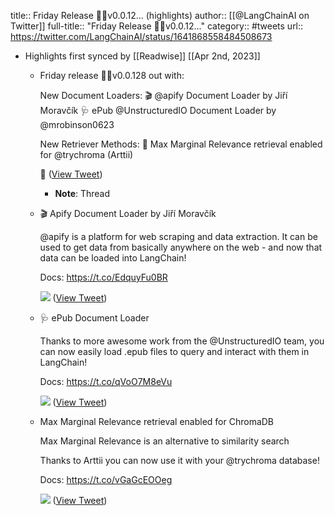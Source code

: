 title:: Friday Release 🦜🔗v0.0.12... (highlights)
author:: [[@LangChainAI on Twitter]]
full-title:: "Friday Release 🦜🔗v0.0.12..."
category:: #tweets
url:: https://twitter.com/LangChainAI/status/1641868558484508673

- Highlights first synced by [[Readwise]] [[Apr 2nd, 2023]]
	- Friday release 🦜🔗v0.0.128 out with:
	  
	  New Document Loaders:
	  🎬 @apify Document Loader by Jiří Moravčík
	  🩺 ePub @UnstructuredIO  Document Loader by @mrobinson0623
	  
	  New Retriever Methods:
	  🌂 Max Marginal Relevance retrieval enabled for @trychroma (Arttii)
	  
	  🧵 ([View Tweet](https://twitter.com/LangChainAI/status/1641868558484508673))
		- **Note**: Thread
	- 🎬 Apify Document Loader by Jiří Moravčík
	  
	  @apify is a platform for web scraping and data extraction. It can be used to get data from basically anywhere on the web - and now that data can be loaded into LangChain!
	  
	  Docs: https://t.co/EdquyFu0BR 
	  
	  ![](https://pbs.twimg.com/media/FskVdOLaUAAckn-.jpg) ([View Tweet](https://twitter.com/LangChainAI/status/1641868559663120384))
	- 🩺 ePub Document Loader
	  
	  Thanks to more awesome work from the @UnstructuredIO team, you can now easily load .epub files to query and interact with them in LangChain!
	  
	  Docs: https://t.co/qVoO7M8eVu 
	  
	  ![](https://pbs.twimg.com/media/FskU6LJaQAEFs-U.jpg) ([View Tweet](https://twitter.com/LangChainAI/status/1641868561626050561))
	- Max Marginal Relevance retrieval enabled for ChromaDB
	  
	  Max Marginal Relevance is an alternative to similarity search
	  
	  Thanks to Arttii you can now use it with your @trychroma database!
	  
	  Docs: https://t.co/vGaGcEOOeg 
	  
	  ![](https://pbs.twimg.com/media/FskVgN5aAAAa75h.png) ([View Tweet](https://twitter.com/LangChainAI/status/1641868564138438656))